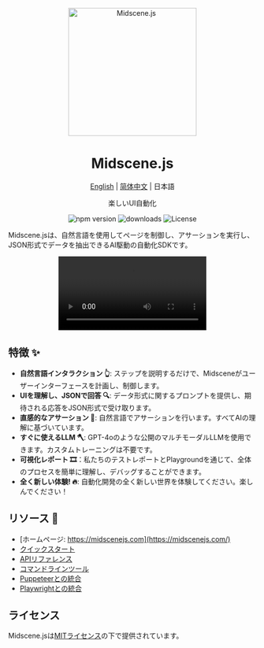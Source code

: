 <p align="center">
  <img alt="Midscene.js"  width="260" src="https://github.com/user-attachments/assets/bff5e76f-ea5c-42b7-bd12-0143a04671cf">
</p>

<h1 align="center">Midscene.js</h1>
<div align="center">

[English](./README.md) | [简体中文](./README.zh.md) | 日本語

</div>

<p align="center">
  楽しいUI自動化
</p>

<p align="center">
  <img src="https://img.shields.io/npm/v/@midscene/web?style=flat-square&color=00a8f0" alt="npm version" />
  <img src="https://img.shields.io/npm/dm/@midscene/web.svg?style=flat-square&color=00a8f0" alt="downloads" />
  <img src="https://img.shields.io/badge/License-MIT-blue.svg?style=flat-square&color=00a8f0" alt="License" />
</p>

Midscene.jsは、自然言語を使用してページを制御し、アサーションを実行し、JSON形式でデータを抽出できるAI駆動の自動化SDKです。

<p align="center">
  <video src="https://github.com/user-attachments/assets/995486bf-0905-43a0-ae33-234b1307dcf1" controls/>
</p>

## 特徴 ✨

- **自然言語インタラクション 👆**: ステップを説明するだけで、Midsceneがユーザーインターフェースを計画し、制御します。
- **UIを理解し、JSONで回答 🔍**: データ形式に関するプロンプトを提供し、期待される応答をJSON形式で受け取ります。
- **直感的なアサーション 🤔**: 自然言語でアサーションを行います。すべてAIの理解に基づいています。
- **すぐに使えるLLM 🪓**: GPT-4oのような公開のマルチモーダルLLMを使用できます。カスタムトレーニングは不要です。
- **可視化レポート 🎞️**：私たちのテストレポートとPlaygroundを通じて、全体のプロセスを簡単に理解し、デバッグすることができます。
- **全く新しい体験! 🔥**: 自動化開発の全く新しい世界を体験してください。楽しんでください！

## リソース 📄

* [ホームページ: https://midscenejs.com](https://midscenejs.com/)
* [クイックスタート](https://midscenejs.com/quick-experience.html)
* [APIリファレンス](https://midscenejs.com/api.html)
* [コマンドラインツール](https://midscenejs.com/cli.html)
* [Puppeteerとの統合](https://midscenejs.com/integrate-with-puppeteer.html)
* [Playwrightとの統合](https://midscenejs.com/integrate-with-playwright.html)

## ライセンス

Midscene.jsは[MITライセンス](https://github.com/web-infra-dev/midscene/blob/main/LICENSE)の下で提供されています。
